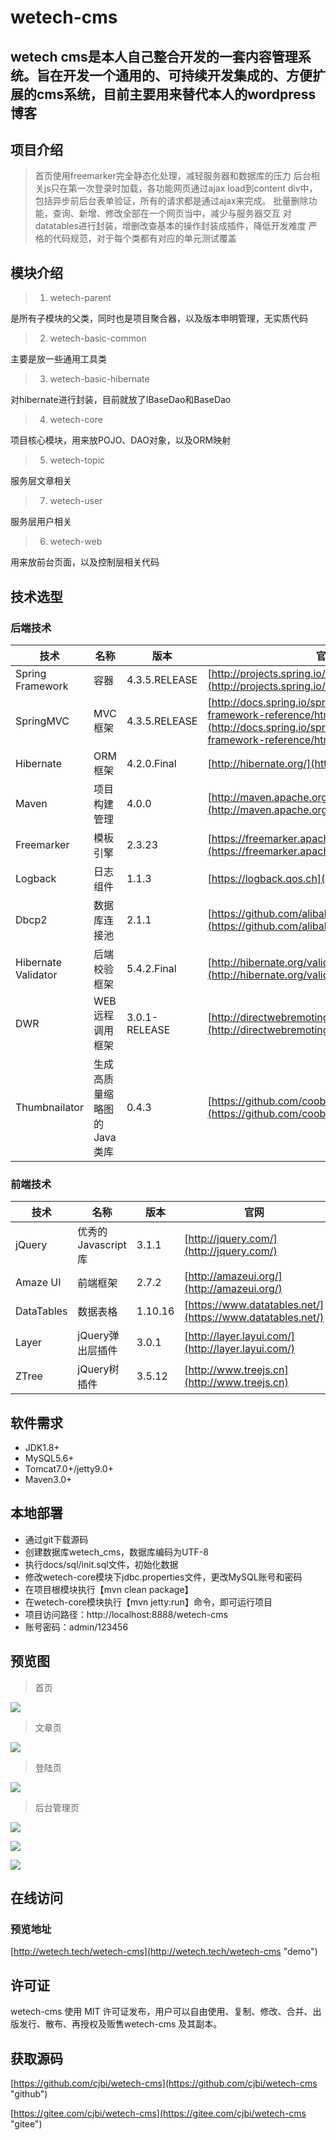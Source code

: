 # wetech-cms
wetech cms是本人自己整合开发的一套内容管理系统。旨在开发一个通用的、可持续开发集成的、方便扩展的cms系统，目前主要用来替代本人的wordpress博客
---

## 项目介绍

>首页使用freemarker完全静态化处理，减轻服务器和数据库的压力
>后台相关js只在第一次登录时加载，各功能网页通过ajax load到content div中，包括异步前后台表单验证，所有的请求都是通过ajax来完成。
>批量删除功能，查询、新增、修改全部在一个网页当中，减少与服务器交互
>对datatables进行封装，增删改查基本的操作封装成插件，降低开发难度
>严格的代码规范，对于每个类都有对应的单元测试覆盖

## 模块介绍
>   1. wetech-parent

是所有子模块的父类，同时也是项目聚合器，以及版本申明管理，无实质代码

>   2. wetech-basic-common

主要是放一些通用工具类

>   3. wetech-basic-hibernate

对hibernate进行封装，目前就放了IBaseDao和BaseDao

>   4. wetech-core

项目核心模块，用来放POJO、DAO对象，以及ORM映射

>   5. wetech-topic

服务层文章相关

>   7. wetech-user

服务层用户相关

>   6. wetech-web

用来放前台页面，以及控制层相关代码

## 技术选型

### 后端技术

技术 | 名称 | 版本 | 官网
----|------|----|----
Spring Framework | 容器 | 4.3.5.RELEASE | [http://projects.spring.io/spring-framework/](http://projects.spring.io/spring-framework/)
SpringMVC | MVC框架 | 4.3.5.RELEASE |  [http://docs.spring.io/spring/docs/current/spring-framework-reference/htmlsingle/#mvc](http://docs.spring.io/spring/docs/current/spring-framework-reference/htmlsingle/#mvc)
Hibernate | ORM框架 | 4.2.0.Final |  [http://hibernate.org/](http://hibernate.org/)
Maven | 项目构建管理 | 4.0.0 |  [http://maven.apache.org](http://maven.apache.org/)
Freemarker | 模板引擎 | 2.3.23 |  [https://freemarker.apache.org/](https://freemarker.apache.org/)
Logback | 日志组件 | 1.1.3 |  [https://logback.qos.ch](https://logback.qos.ch/)
Dbcp2 | 数据库连接池 | 2.1.1 |  [https://github.com/alibaba/druid](https://github.com/alibaba/druid)
Hibernate Validator | 后端校验框架 | 5.4.2.Final | [http://hibernate.org/validator/](http://hibernate.org/validator/)
DWR | WEB远程调用框架 | 3.0.1-RELEASE | [http://directwebremoting.org/dwr/index.html](http://directwebremoting.org/dwr/index.html)
Thumbnailator | 生成高质量缩略图的Java类库 | 0.4.3 | [https://github.com/coobird/thumbnailator](https://github.com/coobird/thumbnailator)

### 前端技术

技术 | 名称 | 版本 |  官网
----|------|----|----
jQuery | 优秀的Javascript库 | 3.1.1 |  [http://jquery.com/](http://jquery.com/)
Amaze UI | 前端框架 | 2.7.2 |  [http://amazeui.org/](http://amazeui.org/)
DataTables | 数据表格 | 1.10.16 |  [https://www.datatables.net/](https://www.datatables.net/)
Layer | jQuery弹出层插件 | 3.0.1 |  [http://layer.layui.com/](http://layer.layui.com/)
ZTree | jQuery树插件 | 3.5.12 |  [http://www.treejs.cn](http://www.treejs.cn)

## 软件需求

- JDK1.8+
- MySQL5.6+
- Tomcat7.0+/jetty9.0+
- Maven3.0+

## 本地部署

- 通过git下载源码
- 创建数据库wetech_cms，数据库编码为UTF-8
- 执行docs/sql/init.sql文件，初始化数据
- 修改wetech-core模块下jdbc.properties文件，更改MySQL账号和密码
- 在项目根模块执行【mvn clean package】
- 在wetech-core模块执行【mvn jetty:run】命令，即可运行项目
- 项目访问路径：http://localhost:8888/wetech-cms
- 账号密码：admin/123456

## 预览图

> 首页

![](docs/preview/index.gif)

> 文章页

![](docs/preview/topic.gif)

> 登陆页

![](docs/preview/login.gif)

> 后台管理页

![](docs/preview/admin1.gif)

![](docs/preview/admin2.gif)

![](docs/preview/admin3.gif)



## 在线访问

### 预览地址

[http://wetech.tech/wetech-cms](http://wetech.tech/wetech-cms "demo")

## 许可证

wetech-cms 使用 MIT 许可证发布，用户可以自由使用、复制、修改、合并、出版发行、散布、再授权及贩售wetech-cms 及其副本。

## 获取源码

 [https://github.com/cjbi/wetech-cms](https://github.com/cjbi/wetech-cms "github")

 [https://gitee.com/cjbi/wetech-cms](https://gitee.com/cjbi/wetech-cms "gitee")

